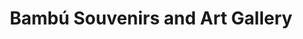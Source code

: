 ---
title: "Bambú Souvenirs and Art Gallery"
url: /jaco/bambu-souvenirs-and-art-gallery/
shop: arte
---